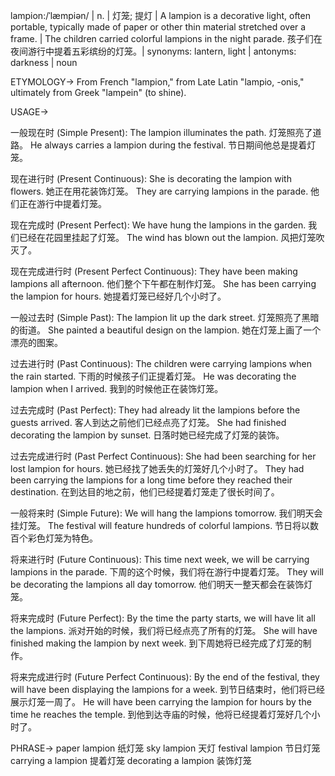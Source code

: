 lampion:/ˈlæmpiən/ | n. | 灯笼; 提灯 | A lampion is a decorative light, often portable, typically made of paper or other thin material stretched over a frame. |  The children carried colorful lampions in the night parade. 孩子们在夜间游行中提着五彩缤纷的灯笼。| synonyms: lantern, light | antonyms: darkness | noun


ETYMOLOGY->
From French "lampion," from Late Latin "lampio, -onis," ultimately from Greek "lampein" (to shine).

USAGE->

一般现在时 (Simple Present):
The lampion illuminates the path. 灯笼照亮了道路。
He always carries a lampion during the festival. 节日期间他总是提着灯笼。

现在进行时 (Present Continuous):
She is decorating the lampion with flowers. 她正在用花装饰灯笼。
They are carrying lampions in the parade. 他们正在游行中提着灯笼。

现在完成时 (Present Perfect):
We have hung the lampions in the garden. 我们已经在花园里挂起了灯笼。
The wind has blown out the lampion. 风把灯笼吹灭了。

现在完成进行时 (Present Perfect Continuous):
They have been making lampions all afternoon. 他们整个下午都在制作灯笼。
She has been carrying the lampion for hours. 她提着灯笼已经好几个小时了。

一般过去时 (Simple Past):
The lampion lit up the dark street. 灯笼照亮了黑暗的街道。
She painted a beautiful design on the lampion. 她在灯笼上画了一个漂亮的图案。

过去进行时 (Past Continuous):
The children were carrying lampions when the rain started.  下雨的时候孩子们正提着灯笼。
He was decorating the lampion when I arrived. 我到的时候他正在装饰灯笼。

过去完成时 (Past Perfect):
They had already lit the lampions before the guests arrived. 客人到达之前他们已经点亮了灯笼。
She had finished decorating the lampion by sunset. 日落时她已经完成了灯笼的装饰。

过去完成进行时 (Past Perfect Continuous):
She had been searching for her lost lampion for hours. 她已经找了她丢失的灯笼好几个小时了。
They had been carrying the lampions for a long time before they reached their destination.  在到达目的地之前，他们已经提着灯笼走了很长时间了。


一般将来时 (Simple Future):
We will hang the lampions tomorrow. 我们明天会挂灯笼。
The festival will feature hundreds of colorful lampions. 节日将以数百个彩色灯笼为特色。

将来进行时 (Future Continuous):
This time next week, we will be carrying lampions in the parade. 下周的这个时候，我们将在游行中提着灯笼。
They will be decorating the lampions all day tomorrow. 他们明天一整天都会在装饰灯笼。

将来完成时 (Future Perfect):
By the time the party starts, we will have lit all the lampions. 派对开始的时候，我们将已经点亮了所有的灯笼。
She will have finished making the lampion by next week. 到下周她将已经完成了灯笼的制作。

将来完成进行时 (Future Perfect Continuous):
By the end of the festival, they will have been displaying the lampions for a week. 到节日结束时，他们将已经展示灯笼一周了。
He will have been carrying the lampion for hours by the time he reaches the temple. 到他到达寺庙的时候，他将已经提着灯笼好几个小时了。


PHRASE->
paper lampion 纸灯笼
sky lampion 天灯
festival lampion 节日灯笼
carrying a lampion 提着灯笼
decorating a lampion 装饰灯笼